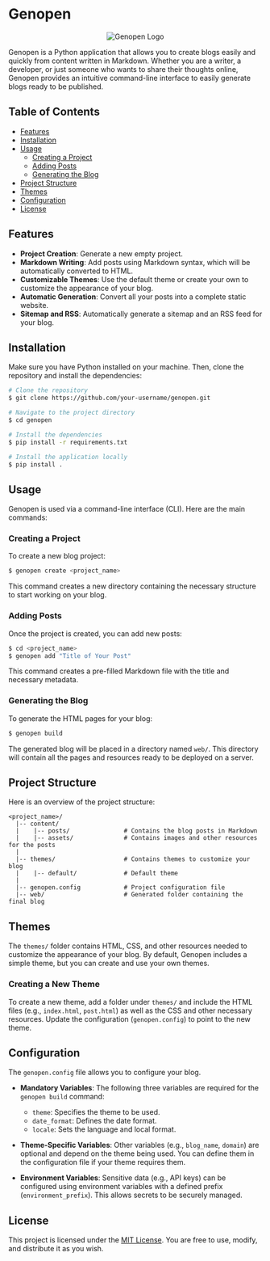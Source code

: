 # Genopen

<div align="center">

![Genopen Logo](https://raw.githubusercontent.com/MathieuBourgois/genopen/main/logo.ico)

</div>

Genopen is a Python application that allows you to create blogs easily and quickly from content written in Markdown. Whether you are a writer, a developer, or just someone who wants to share their thoughts online, Genopen provides an intuitive command-line interface to easily generate blogs ready to be published.

## Table of Contents

- [Features](#features)
- [Installation](#installation)
- [Usage](#usage)
  - [Creating a Project](#creating-a-project)
  - [Adding Posts](#adding-posts)
  - [Generating the Blog](#generating-the-blog)
- [Project Structure](#project-structure)
- [Themes](#themes)
- [Configuration](#configuration)
- [License](#license)

## Features

- **Project Creation**: Generate a new empty project.
- **Markdown Writing**: Add posts using Markdown syntax, which will be automatically converted to HTML.
- **Customizable Themes**: Use the default theme or create your own to customize the appearance of your blog.
- **Automatic Generation**: Convert all your posts into a complete static website.
- **Sitemap and RSS**: Automatically generate a sitemap and an RSS feed for your blog.

## Installation

Make sure you have Python installed on your machine. Then, clone the repository and install the dependencies:

```sh
# Clone the repository
$ git clone https://github.com/your-username/genopen.git

# Navigate to the project directory
$ cd genopen

# Install the dependencies
$ pip install -r requirements.txt

# Install the application locally
$ pip install .
```

## Usage

Genopen is used via a command-line interface (CLI). Here are the main commands:

### Creating a Project

To create a new blog project:

```sh
$ genopen create <project_name>
```

This command creates a new directory containing the necessary structure to start working on your blog.

### Adding Posts

Once the project is created, you can add new posts:

```sh
$ cd <project_name>
$ genopen add "Title of Your Post"
```

This command creates a pre-filled Markdown file with the title and necessary metadata.

### Generating the Blog

To generate the HTML pages for your blog:

```sh
$ genopen build
```

The generated blog will be placed in a directory named `web/`. This directory will contain all the pages and resources ready to be deployed on a server.

## Project Structure

Here is an overview of the project structure:

```
<project_name>/
  |-- content/
  |    |-- posts/               # Contains the blog posts in Markdown
  |    |-- assets/              # Contains images and other resources for the posts
  |
  |-- themes/                   # Contains themes to customize your blog
  |    |-- default/             # Default theme
  |
  |-- genopen.config            # Project configuration file
  |-- web/                      # Generated folder containing the final blog
```

## Themes

The `themes/` folder contains HTML, CSS, and other resources needed to customize the appearance of your blog. By default, Genopen includes a simple theme, but you can create and use your own themes.

### Creating a New Theme

To create a new theme, add a folder under `themes/` and include the HTML files (e.g., `index.html`, `post.html`) as well as the CSS and other necessary resources. Update the configuration (`genopen.config`) to point to the new theme.

## Configuration

The `genopen.config` file allows you to configure your blog.

- **Mandatory Variables**: The following three variables are required for the `genopen build` command:

  - `theme`: Specifies the theme to be used.
  - `date_format`: Defines the date format.
  - `locale`: Sets the language and local format.

- **Theme-Specific Variables**: Other variables (e.g., `blog_name`, `domain`) are optional and depend on the theme being used. You can define them in the configuration file if your theme requires them.

- **Environment Variables**: Sensitive data (e.g., API keys) can be configured using environment variables with a defined prefix (`environment_prefix`). This allows secrets to be securely managed.

## License

This project is licensed under the [MIT License](./LICENSE). You are free to use, modify, and distribute it as you wish.
